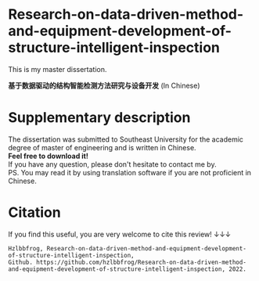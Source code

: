 # Research-on-data-driven-method-and-equipment-development-of-structure-intelligent-inspection
This is my master dissertation.

**基于数据驱动的结构智能检测方法研究与设备开发** (In Chinese)

# Supplementary description
The dissertation was submitted to Southeast University for the academic degree of master of engineering and is written in Chinese.  
**Feel free to download it!**  
If you have any question, please don't hesitate to contact me by.  
PS. You may read it by using translation software if you are not proficient in Chinese.

# Citation
If you find this useful, you are very welcome to cite this review! ↓↓↓
```
Hzlbbfrog, Research-on-data-driven-method-and-equipment-development-of-structure-intelligent-inspection,  
Github. https://github.com/hzlbbfrog/Research-on-data-driven-method-and-equipment-development-of-structure-intelligent-inspection, 2022.
